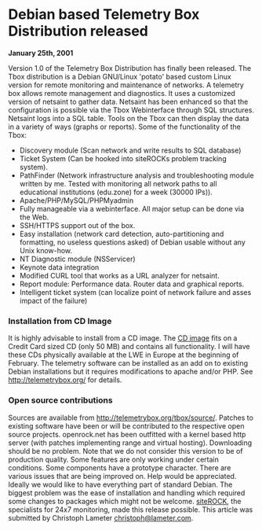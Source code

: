 
Debian based Telemetry Box Distribution released
================================================


**January 25th, 2001**


Version 1.0 of the Telemetry Box Distribution has finally been
released. The Tbox distribution is a Debian GNU/Linux 'potato' based
custom Linux version for remote monitoring and maintenance of networks.
A telemetry box allows remote management and diagnostics. It uses a
customized version of netsaint to gather data. Netsaint has been
enhanced so that the configuration is possible via the Tbox
Webinterface through SQL structures. Netsaint logs into a SQL table.
Tools on the Tbox can then display the data in a variety of ways
(graphs or reports).
Some of the functionality of the Tbox:
* Discovery module (Scan network and write results to SQL database)
 * Ticket System (Can be hooked into siteROCKs problem tracking system).
 * PathFinder (Network infrastructure analysis and troubleshooting module
 written by me. Tested with monitoring all network paths to all
 educational institutions (edu.zone) for a week (30000 IPs)).
 * Apache/PHP/MySQL/PHPMyadmin
 * Fully manageable via a webinterface. All major setup can be done
 via the Web.
 * SSH/HTTPS support out of the box.
 * Easy installation (network card detection, auto-partitioning and
 formatting, no useless questions asked) of Debian usable without
 any Unix know-how.
 * NT Diagnostic module (NSServicer)
 * Keynote data integration
 * Modified CURL tool that works as a URL analyzer for netsaint.
 * Report module: Performance data. Router data and graphical reports.
 * Intelligent ticket system (can localize point of network failure and
 asses impact of the failure)


### Installation from CD Image


It is highly advisable to install from a CD image. The
[CD image](http://telemetrybox.org/index.php?mode=regform) fits on a
Credit Card sized CD (only 50 MB) and contains all functionality. I will
have these CDs physically available at the LWE in Europe at the beginning of
February.
The telemetry software can be installed as an add on to existing Debian
installations but it requires modifications to apache and/or PHP. See
<http://telemetrybox.org/> for details.
### Open source contributions


Sources are available from <http://telemetrybox.org/tbox/source/>.
Patches to existing software have been or will be contributed to the
respective open source projects.
openrock.net has been outfitted with a kernel based http server (with
patches implementing range and virtual hosting). Downloading should be
no problem.
Note that we do not consider this version to be of production quality.
Some features are only working under certain conditions. Some
components have a prototype character. There are various issues that
are being improved on. Help would be appreciated. Ideally we would
like to have everything part of standard Debian. The biggest problem
was the ease of installation and handling which required some changes
to packages which might not be welcome.
[siteROCK](http://www.siterock.com), the specialists for 24x7
monitoring, made this release possible.
This article was submitted by Christoph Lameter <christoph@lameter.com>.





















